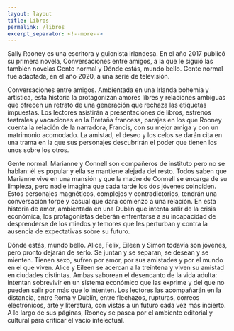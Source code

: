 ```yaml
---
layout: layout
title: Libros
permalink: /libros
excerpt_separator: <!--more-->
---
```


<p>Sally Rooney es una escritora y guionista irlandesa.​ En el año 2017 publicó su primera novela, Conversaciones entre amigos, a la que le siguió las también novelas Gente normal y Dónde estás, mundo bello. Gente normal fue adaptada, en el año 2020, a una serie de televisión.​<p>
<!--more--> 
<p>Conversaciones entre amigos. Ambientada en una Irlanda bohemia y artística, esta historia la protagonizan amores libres y relaciones ambiguas que ofrecen un retrato de una generación que rechaza las etiquetas impuestas. Los lectores asistirán a presentaciones de libros, estrenos teatrales y vacaciones en la Bretaña francesa, parajes en los que Rooney cuenta la relación de la narradora, Francis, con su mejor amiga y con un matrimonio acomodado. La amistad, el deseo y los celos se darán cita en una trama en la que sus personajes descubrirán el poder que tienen los unos sobre los otros.</p>
<p>Gente normal. Marianne y Connell son compañeros de instituto pero no se hablan: él es popular y ella se mantiene alejada del resto. Todos saben que Marianne vive en una mansión y que la madre de Connell se encarga de su limpieza, pero nadie imagina que cada tarde los dos jóvenes coinciden. Estos personajes magnéticos, complejos y contradictorios, tendrán una conversación torpe y casual que dará comienzo a una relación. En esta historia de amor, ambientada en una Dublín que intenta salir de la crisis económica, los protagonistas deberán enfrentarse a su incapacidad de desprenderse de los miedos y temores que les perturban y contra la ausencia de expectativas sobre su futuro.</p>    
<p>Dónde estás, mundo bello. Alice, Felix, Eileen y Simon todavía son jóvenes, pero pronto dejarán de serlo. Se juntan y se separan, se desean y se mienten. Tienen sexo, sufren por amor, por sus amistades y por el mundo en el que viven. Alice y Eileen se acercan a la treintena y viven su amistad en ciudades distintas. Ambas saborean el desencanto de la vida adulta: intentan sobrevivir en un sistema económico que las exprime y del que no pueden salir por más que lo intenten. Los lectores las acompañarán en la distancia, entre Roma y Dublín, entre flechazos, rupturas, correos electrónicos, arte y literatura, con vistas a un futuro cada vez más incierto. A lo largo de sus páginas, Rooney se pasea por el ambiente editorial y cultural para criticar el vacío intelectual.</p>

